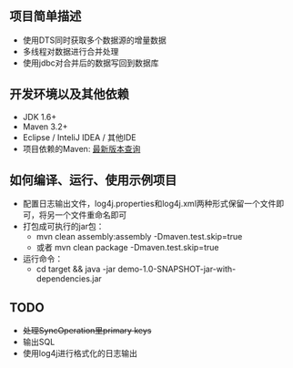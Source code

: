 ## 项目简单描述
+ 使用DTS同时获取多个数据源的增量数据
+ 多线程对数据进行合并处理
+ 使用jdbc对合并后的数据写回到数据库

## 开发环境以及其他依赖
+ JDK 1.6+
+ Maven 3.2+
+ Eclipse / InteliJ IDEA / 其他IDE
+ 项目依赖的Maven: [最新版本查询](http://search.maven.org/#search%7Cga%7C1%7Ccom.aliyun.dts)


## 如何编译、运行、使用示例项目
+ 配置日志输出文件，log4j.properties和log4j.xml两种形式保留一个文件即可，将另一个文件重命名即可
+ 打包成可执行的jar包：
  - mvn clean assembly:assembly -Dmaven.test.skip=true
  - 或者 mvn clean package -Dmaven.test.skip=true
+ 运行命令：
  - cd target && java -jar demo-1.0-SNAPSHOT-jar-with-dependencies.jar 

## TODO
+ ~~处理SyncOperation里primary keys~~
+ 输出SQL
+ 使用log4j进行格式化的日志输出
